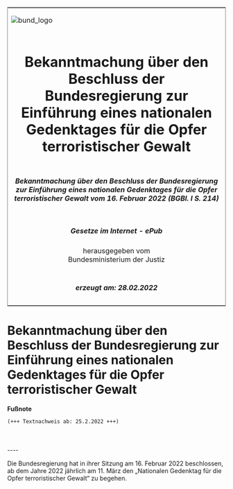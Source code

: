 <span id="DECKBLATT.html"></span>

<table border="0" frame="border" width="100%">

<tr valign="top">

<td align="left">

![bund\_logo](BfJ_2021_Web_de_de.gif)

</td>

<td align="right">

 

</td>

</tr>

<tr align="center" valign="middle">

<td colspan="2">

# Bekanntmachung über den Beschluss der Bundesregierung zur Einführung eines nationalen Gedenktages für die Opfer terroristischer Gewalt

</td>

</tr>

<tr align="center" valign="middle">

<td colspan="2">

##### Bekanntmachung über den Beschluss der Bundesregierung zur Einführung eines nationalen Gedenktages für die Opfer terroristischer Gewalt vom 16. Februar 2022 (BGBl. I S. 214)

</td>

</tr>

<tr align="center" valign="middle">

<td colspan="2">

  
  

##### Gesetze im Internet - ePub  
  
herausgegeben vom  
Bundesministerium der Justiz

</td>

</tr>

<tr align="center" valign="bottom">

<td colspan="2">

  
  

##### erzeugt am: 28.02.2022

</td>

</tr>

</table>

<span id="BJNR021400022.html"></span>

# Bekanntmachung über den Beschluss der Bundesregierung zur Einführung eines nationalen Gedenktages für die Opfer terroristischer Gewalt

<div>

  
**Fußnote**

<div class="jnhtml">

<div>

<div class="jurAbsatz">

  

``` 
(+++ Textnachweis ab: 25.2.2022 +++)

 
```

</div>

</div>

</div>

</div>

<span id="BJNR021400022BJNE000100000.html"></span>

###   
\----

<div>

<div class="jnhtml">

<div>

<div class="jurAbsatz">

Die Bundesregierung hat in ihrer Sitzung am 16. Februar 2022
beschlossen, ab dem Jahre 2022 jährlich am 11. März den „Nationalen
Gedenktag für die Opfer terroristischer Gewalt“ zu begehen.

</div>

</div>

</div>

</div>
